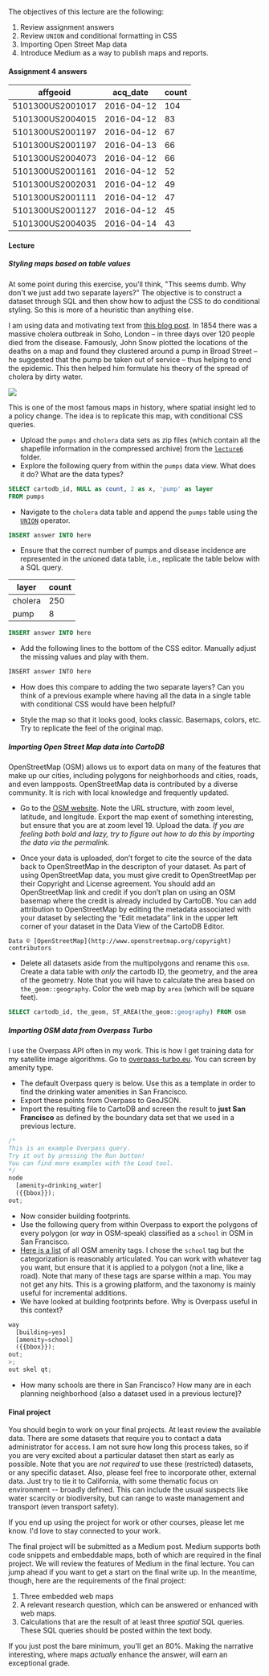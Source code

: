 
The objectives of this lecture are the following:

1. Review assignment answers
2. Review `UNION` and conditional formatting in CSS
3. Importing Open Street Map data
4. Introduce Medium as a way to publish maps and reports.

#### Assignment 4 answers

| affgeoid         | acq_date   | count |
|------------------|------------|-------|
| 5101300US2001017 | 2016-04-12 | 104   |
| 5101300US2004015 | 2016-04-12 | 83    |
| 5101300US2001197 | 2016-04-12 | 67    |
| 5101300US2001197 | 2016-04-13 | 66    |
| 5101300US2004073 | 2016-04-12 | 66    |
| 5101300US2001161 | 2016-04-12 | 52    |
| 5101300US2002031 | 2016-04-12 | 49    |
| 5101300US2001111 | 2016-04-12 | 47    |
| 5101300US2001127 | 2016-04-12 | 45    |
| 5101300US2004035 | 2016-04-14 | 43    |

#### Lecture
##### Styling maps based on table values

At some point during this exercise, you'll think, "This seems dumb.  Why don't we just add two separate layers?"  The objective is to construct a dataset through SQL and then show how to adjust the CSS to do conditional styling.  So this is more of a heuristic than anything else.

I am using data and motivating text from [this blog post](http://blog.rtwilson.com/john-snows-famous-cholera-analysis-data-in-modern-gis-formats/). In 1854 there was a massive cholera outbreak in Soho, London – in three days over 120 people died from the disease. Famously, John Snow plotted the locations of the deaths on a map and found they clustered around a pump in Broad Street – he suggested that the pump be taken out of service – thus helping to end the epidemic. This then helped him formulate his theory of the spread of cholera by dirty water.

![](https://www.udel.edu/johnmack/frec682/cholera/snow_map_small.png)

This is one of the most famous maps in history, where spatial insight led to a policy change.  The idea is to replicate this map, with conditional CSS queries.

- Upload the `pumps` and `cholera` data sets as zip files (which contain all the shapefile information in the compressed archive) from the [`lecture6`](https://github.com/danhammer/web-mapping/blob/master/lecture6) folder.
- Explore the following query from within the `pumps` data view. What does it do?  What are the data types?
```sql
SELECT cartodb_id, NULL as count, 2 as x, 'pump' as layer
FROM pumps
```
- Navigate to the `cholera` data table and append the `pumps` table using the [`UNION`](http://www.w3schools.com/sql/sql_union.asp) operator.

```sql
INSERT answer INTO here
```

- Ensure that the correct number of pumps and disease incidence are represented in the unioned data table, i.e., replicate the table below with a SQL query.

| layer   | count |
|---------|-------|
| cholera | 250   |
| pump    | 8     |

```sql
INSERT answer INTO here
```

- Add the following lines to the bottom of the CSS editor.  Manually adjust the missing values and play with them.  

```css
INSERT answer INTO here
```
- How does this compare to adding the two separate layers?  Can you think of a previous example where having all the data in a single table with conditional CSS would have been helpful?

- Style the map so that it looks good, looks classic.  Basemaps, colors, etc.  Try to replicate the feel of the original map.

##### Importing Open Street Map data into CartoDB

OpenStreetMap (OSM) allows us to export data on many of the features that make up our cities, including polygons for neighborhoods and cities, roads, and even lampposts. OpenStreetMap data is contributed by a diverse community. It is rich with local knowledge and frequently updated.

- Go to the [OSM website](http://www.openstreetmap.org/#map=19/37.77659/-122.45118).  Note the URL structure, with zoom level, latitude, and longitude.  Export the map exent of something interesting, but ensure that you are at zoom level 19.  Upload the data.  *If you are feeling both bold and lazy, try to figure out how to do this by importing the data via the permalink.*

- Once your data is uploaded, don’t forget to cite the source of the data back to OpenStreetMap in the descripton of your dataset. As part of using OpenStreetMap data, you must give credit to OpenStreetMap per their Copyright and License agreement. You should add an OpenStreetMap link and credit if you don’t plan on using an OSM basemap where the credit is already included by CartoDB.  You can add attribution to OpenStreetMap by editing the metadata associated with your dataset by selecting the “Edit metadata” link in the upper left corner of your dataset in the Data View of the CartoDB Editor.

```
Data © [OpenStreetMap](http://www.openstreetmap.org/copyright) contributors
```

- Delete all datasets aside from the multipolygons and rename this `osm`.  Create a data table with *only* the cartodb ID, the geometry, and the area of the geometry.  Note that you will have to calculate the area based on `the_geom::geography`.  Color the web map by `area` (which will be square feet).

```sql
SELECT cartodb_id, the_geom, ST_AREA(the_geom::geography) FROM osm
```

##### Importing OSM data from Overpass Turbo

I use the Overpass API often in my work.  This is how I get training data for my satellite image algorithms.  Go to [overpass-turbo.eu](http://overpass-turbo.eu/).  You can screen by amenity type.  
- The default Overpass query is below.  Use this as a template in order to find the drinking water amenities in San Francisco.  
- Export these points from Overpass to GeoJSON.  
- Import the resulting file to CartoDB and screen the result to **just San Francisco** as defined by the boundary data set that we used in a previous lecture. 

```js
/*
This is an example Overpass query.
Try it out by pressing the Run button!
You can find more examples with the Load tool.
*/
node
  [amenity=drinking_water]
  ({{bbox}});
out;
```

- Now consider building footprints.
- Use the following query from within Overpass to export the polygons of every polygon (or *way* in OSM-speak) classified as a `school` in OSM in San Francisco. 
- [Here is a list](http://wiki.openstreetmap.org/wiki/Key:amenity) of all OSM amenity tags.  I chose the `school` tag but the categorization is reasonably articulated.  You can work with whatever tag you want, but ensure that it is applied to a polygon (not a line, like a road).  Note that many of these tags are sparse within a map.  You may not get any hits.  This is a growing platform, and the taxonomy is mainly useful for incremental additions.
- We have looked at building footprints before.  Why is Overpass useful in this context?  

```js
way
  [building=yes]
  [amenity=school]
  ({{bbox}});
out;
>;
out skel qt;
```
- How many schools are there in San Francisco?  How many are in each planning neighborhood (also a dataset used in a previous lecture)?

#### Final project

You should begin to work on your final projects.  At least review the available data.  There are some datasets that require you to contact a data administrator for access.  I am not sure how long this process takes, so if you are very excited about a particular dataset then start as early as possible.  Note that you are *not required* to use these (restricted) datasets, or any specific dataset.  Also, please feel free to incorporate other, external data.  Just try to tie it to California, with some thematic focus on environment -- broadly defined.  This can include the usual suspects like water scarcity or biodiversity, but can range to waste management and transport (even transport safety).  

If you end up using the project for work or other courses, please let me know.  I'd love to stay connected to your work.

The final project will be submitted as a Medium post.  Medium supports both code snippets and embeddable maps, both of which are required in the final project.  We will review the features of Medium in the final lecture.  You can jump ahead if you want to get a start on the final write up.  In the meantime, though, here are the requirements of the final project:

1. Three embedded web maps
2. A relevant research question, which can be answered or enhanced with web maps.  
3. Calculations that are the result of at least three *spatial* SQL queries.  These SQL queries should be posted within the text body.

If you just post the bare minimum, you'll get an 80%.  Making the narrative interesting, where maps *actually* enhance the answer, will earn an exceptional grade.
